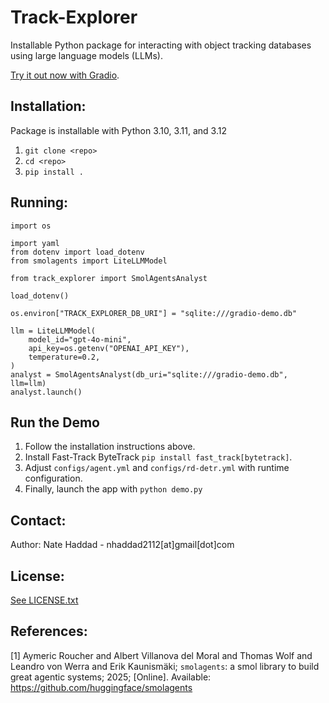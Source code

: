 # Track-Explorer

Installable Python package for interacting with object tracking databases using large language models (LLMs).

[Try it out now with Gradio](#run-the-demo).

## Installation:

Package is installable with Python 3.10, 3.11, and 3.12

1. `git clone <repo>`
1. `cd <repo>`
1. `pip install .`

## Running:

```
import os

import yaml
from dotenv import load_dotenv
from smolagents import LiteLLMModel

from track_explorer import SmolAgentsAnalyst

load_dotenv()

os.environ["TRACK_EXPLORER_DB_URI"] = "sqlite:///gradio-demo.db"

llm = LiteLLMModel(
    model_id="gpt-4o-mini",
    api_key=os.getenv("OPENAI_API_KEY"),
    temperature=0.2,
)
analyst = SmolAgentsAnalyst(db_uri="sqlite:///gradio-demo.db", llm=llm)
analyst.launch()
```

## Run the Demo

1. Follow the installation instructions above. 
1. Install Fast-Track ByteTrack `pip install fast_track[bytetrack]`.
1. Adjust `configs/agent.yml` and `configs/rd-detr.yml` with runtime configuration.
1. Finally, launch the app with `python demo.py`

## Contact:
Author: Nate Haddad - nhaddad2112[at]gmail[dot]com

## License:
[See LICENSE.txt](LICENSE)

## References:

[1] Aymeric Roucher and Albert Villanova del Moral and Thomas Wolf and Leandro von Werra and Erik Kaunismäki; `smolagents`: a smol library to build great agentic systems; 2025; [Online]. Available: https://github.com/huggingface/smolagents
